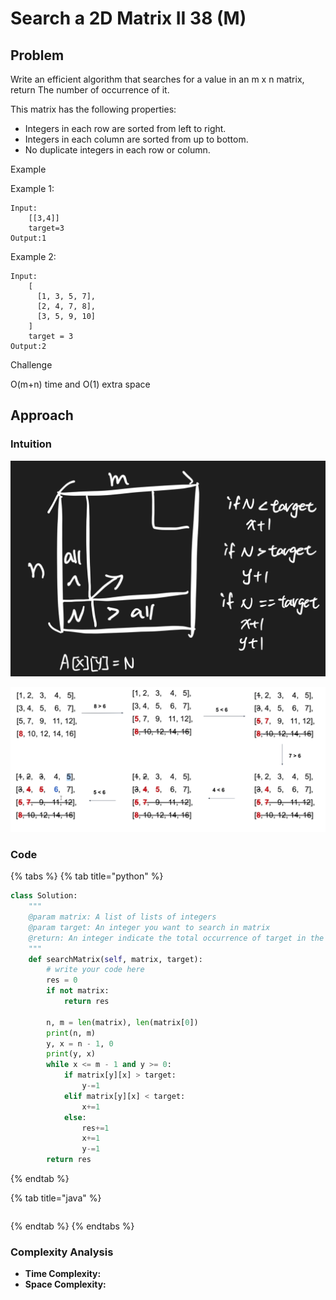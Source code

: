 # Search a 2D Matrix II 38 (M)

## Problem

Write an efficient algorithm that searches for a value in an m x n matrix, return The number of occurrence of it.

This matrix has the following properties:

* Integers in each row are sorted from left to right.
* Integers in each column are sorted from up to bottom.
* No duplicate integers in each row or column.

Example

Example 1:

```
Input:
	[[3,4]]
	target=3
Output:1
```

Example 2:

```
Input:
    [
      [1, 3, 5, 7],
      [2, 4, 7, 8],
      [3, 5, 9, 10]
    ]
    target = 3
Output:2
```

Challenge

O(m+n) time and O(1) extra space

## Approach&#x20;

### Intuition&#x20;

![](<../../.gitbook/assets/Screen Shot 2021-03-25 at 12.48.25 AM.png>)

![](<../../.gitbook/assets/Screen Shot 2021-03-25 at 12.30.30 AM.png>)

### Code

{% tabs %}
{% tab title="python" %}
```python
class Solution:
    """
    @param matrix: A list of lists of integers
    @param target: An integer you want to search in matrix
    @return: An integer indicate the total occurrence of target in the given matrix
    """
    def searchMatrix(self, matrix, target):
        # write your code here
        res = 0
        if not matrix:
            return res
        
        n, m = len(matrix), len(matrix[0])
        print(n, m)
        y, x = n - 1, 0
        print(y, x)
        while x <= m - 1 and y >= 0:
            if matrix[y][x] > target:
                y-=1
            elif matrix[y][x] < target:
                x+=1
            else:
                res+=1
                x+=1
                y-=1
        return res
```
{% endtab %}

{% tab title="java" %}
```
```
{% endtab %}
{% endtabs %}

### Complexity Analysis

* **Time Complexity:**
* **Space Complexity:**
